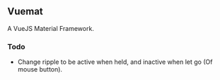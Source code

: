 ## Vuemat

A VueJS Material Framework.


### Todo

- Change ripple to be active when held, and inactive when let go (Of mouse button).
